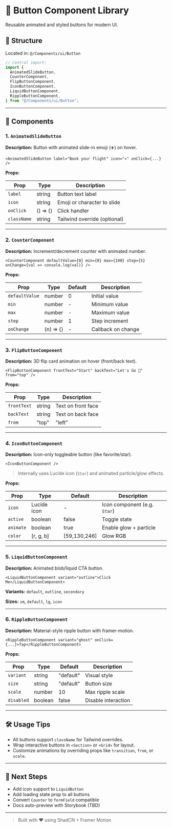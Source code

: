 # 🧠 Button Component Library

Reusable animated and styled buttons for modern UI.

## 📁 Structure

Located in: `@/Components/ui/Button`

```ts
// Central import:
import {
  AnimatedSlideButton,
  CounterComponent,
  FlipButtonComponent,
  IconButtonComponent,
  LiquidButtonComponent,
  RippleButtonComponent,
} from "@/Components/ui/Button";
```

---

## 🔘 Components

### 1. `AnimatedSlideButton`

**Description:** Button with animated slide-in emoji (✈️) on hover.

```tsx
<AnimatedSlideButton label="Book your flight" icon="✈️" onClick={...} />
```

**Props:**

| Prop        | Type     | Description                  |
| ----------- | -------- | ---------------------------- |
| `label`     | string   | Button text label            |
| `icon`      | string   | Emoji or character to slide  |
| `onClick`   | () => {} | Click handler                |
| `className` | string   | Tailwind override (optional) |

---

### 2. `CounterComponent`

**Description:** Increment/decrement counter with animated number.

```tsx
<CounterComponent defaultValue={0} min={0} max={100} step={5} onChange={val => console.log(val)} />
```

**Props:**

| Prop           | Type      | Default | Description        |
| -------------- | --------- | ------- | ------------------ |
| `defaultValue` | number    | 0       | Initial value      |
| `min`          | number    | -       | Minimum value      |
| `max`          | number    | -       | Maximum value      |
| `step`         | number    | 1       | Step increment     |
| `onChange`     | (n) => {} | -       | Callback on change |

---

### 3. `FlipButtonComponent`

**Description:** 3D flip card animation on hover (front/back text).

```tsx
<FlipButtonComponent frontText="Start" backText="Let's Go 🚀" from="top" />
```

**Props:**

| Prop        | Type                 | Description        |
| ----------- | -------------------- | ------------------ |
| `frontText` | string               | Text on front face |
| `backText`  | string               | Text on back face  |
| `from`      | "top" | "left" | ... | Flip direction     |

---

### 4. `IconButtonComponent`

**Description:** Icon-only toggleable button (like favorite/star).

```tsx
<IconButtonComponent />
```

> Internally uses Lucide icon (`Star`) and animated particle/glow effects.

**Props:**

| Prop      | Type        | Default      | Description                  |
| --------- | ----------- | ------------ | ---------------------------- |
| `icon`    | Lucide icon | -            | Icon component (e.g. `Star`) |
| `active`  | boolean     | false        | Toggle state                 |
| `animate` | boolean     | true         | Enable glow + particle       |
| `color`   | [r, g, b]   | [59,130,246] | Glow RGB                     |

---

### 5. `LiquidButtonComponent`

**Description:** Animated blob/liquid CTA button.

```tsx
<LiquidButtonComponent variant="outline">Click Me</LiquidButtonComponent>
```

**Variants:** `default`, `outline`, `secondary`

**Sizes:** `sm`, `default`, `lg`, `icon`

---

### 6. `RippleButtonComponent`

**Description:** Material-style ripple button with framer-motion.

```tsx
<RippleButtonComponent variant="ghost" onClick={...}>Tap</RippleButtonComponent>
```

**Props:**

| Prop       | Type    | Default   | Description         |
| ---------- | ------- | --------- | ------------------- |
| `variant`  | string  | "default" | Visual style        |
| `size`     | string  | "default" | Button size         |
| `scale`    | number  | 10        | Max ripple scale    |
| `disabled` | boolean | false     | Disable interaction |

---

## 🛠 Usage Tips

* All buttons support `className` for Tailwind overrides.
* Wrap interactive buttons in `<Section>` or `<Grid>` for layout.
* Customize animations by overriding props like `transition`, `from`, or `scale`.

---

## 📌 Next Steps

* Add icon support to `LiquidButton`
* Add loading state prop to all buttons
* Convert `Counter` to `formField` compatible
* Docs auto-preview with Storybook (TBD)

---

> Built with ❤️ using ShadCN + Framer Motion
